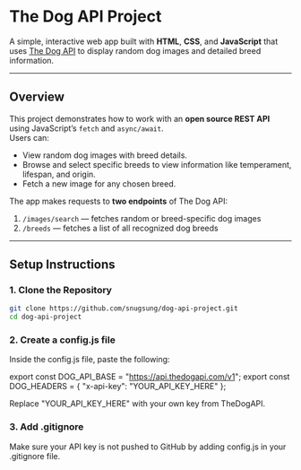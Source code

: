 # The Dog API Project

A simple, interactive web app built with **HTML**, **CSS**, and **JavaScript** that uses [The Dog API](https://thedogapi.com/) to display random dog images and detailed breed information.

---

## Overview

This project demonstrates how to work with an **open source REST API** using JavaScript’s `fetch` and `async/await`.  
Users can:
- View random dog images with breed details.
- Browse and select specific breeds to view information like temperament, lifespan, and origin.
- Fetch a new image for any chosen breed.

The app makes requests to **two endpoints** of The Dog API:
1. `/images/search` — fetches random or breed-specific dog images  
2. `/breeds` — fetches a list of all recognized dog breeds

---

## Setup Instructions

### 1. Clone the Repository
```bash
git clone https://github.com/snugsung/dog-api-project.git
cd dog-api-project
```

### 2. Create a config.js file
Inside the config.js file, paste the following:

export const DOG_API_BASE = "https://api.thedogapi.com/v1";
export const DOG_HEADERS = {
  "x-api-key": "YOUR_API_KEY_HERE"
};

Replace "YOUR_API_KEY_HERE" with your own key from TheDogAPI. 

### 3. Add .gitignore
Make sure your API key is not pushed to GitHub by adding config.js in your .gitignore file. 
